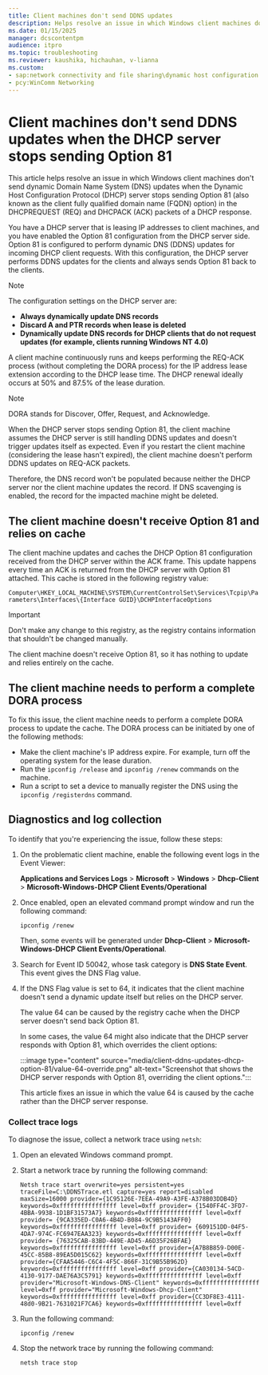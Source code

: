 ```yaml
---
title: Client machines don't send DDNS updates
description: Helps resolve an issue in which Windows client machines don't send DDNS updates when the DHCP server stops sending Option 81 in REQ-ACK packets of a DHCP response.
ms.date: 01/15/2025
manager: dcscontentpm
audience: itpro
ms.topic: troubleshooting
ms.reviewer: kaushika, hichauhan, v-lianna
ms.custom:
- sap:network connectivity and file sharing\dynamic host configuration protocol (dhcp)
- pcy:WinComm Networking
---
```

# Client machines don't send DDNS updates when the DHCP server stops sending Option 81

This article helps resolve an issue in which Windows client machines don't send dynamic Domain Name System (DNS) updates when the Dynamic Host Configuration Protocol (DHCP) server stops sending Option 81 (also known as the client fully qualified domain name (FQDN) option) in the DHCPREQUEST (REQ) and DHCPACK (ACK) packets of a DHCP response.

You have a DHCP server that is leasing IP addresses to client machines, and you have enabled the Option 81 configuration from the DHCP server side. Option 81 is configured to perform dynamic DNS (DDNS) updates for incoming DHCP client requests. With this configuration, the DHCP server performs DDNS updates for the clients and always sends Option 81 back to the clients.

> [!NOTE]
> The configuration settings on the DHCP server are:
>
> - **Always dynamically update DNS records**
> - **Discard A and PTR records when lease is deleted**
> - **Dynamically update DNS records for DHCP clients that do not request updates (for example, clients running Windows NT 4.0)**

A client machine continuously runs and keeps performing the REQ-ACK process (without completing the DORA process) for the IP address lease extension according to the DHCP lease time. The DHCP renewal ideally occurs at 50% and 87.5% of the lease duration.

> [!NOTE]
> DORA stands for Discover, Offer, Request, and Acknowledge.

When the DHCP server stops sending Option 81, the client machine assumes the DHCP server is still handling DDNS updates and doesn't trigger updates itself as expected. Even if you restart the client machine (considering the lease hasn't expired), the client machine doesn't perform DDNS updates on REQ-ACK packets.

Therefore, the DNS record won't be populated because neither the DHCP server nor the client machine updates the record. If DNS scavenging is enabled, the record for the impacted machine might be deleted.

## The client machine doesn't receive Option 81 and relies on cache

The client machine updates and caches the DHCP Option 81 configuration received from the DHCP server within the ACK frame. This update happens every time an ACK is returned from the DHCP server with Option 81 attached. This cache is stored in the following registry value:

`Computer\HKEY_LOCAL_MACHINE\SYSTEM\CurrentControlSet\Services\Tcpip\Parameters\Interfaces\{Interface GUID}\DCHPInterfaceOptions`

> [!IMPORTANT]
> Don't make any change to this registry, as the registry contains information that shouldn't be changed manually.

The client machine doesn't receive Option 81, so it has nothing to update and relies entirely on the cache.

## The client machine needs to perform a complete DORA process

To fix this issue, the client machine needs to perform a complete DORA process to update the cache. The DORA process can be initiated by one of the following methods:

- Make the client machine's IP address expire. For example, turn off the operating system for the lease duration.
- Run the `ipconfig /release` and `ipconfig /renew` commands on the machine.
- Run a script to set a device to manually register the DNS using the `ipconfig /registerdns` command.

## Diagnostics and log collection

To identify that you're experiencing the issue, follow these steps:

1. On the problematic client machine, enable the following event logs in the Event Viewer:

    **Applications and Services Logs** > **Microsoft** > **Windows** > **Dhcp-Client** > **Microsoft-Windows-DHCP Client Events/Operational**

2. Once enabled, open an elevated command prompt window and run the following command:

    ```console
    ipconfig /renew
    ```

    Then, some events will be generated under **Dhcp-Client** > **Microsoft-Windows-DHCP Client Events/Operational**.

3. Search for Event ID 50042, whose task category is **DNS State Event**. This event gives the DNS Flag value.

4. If the DNS Flag value is set to 64, it indicates that the client machine doesn't send a dynamic update itself but relies on the DHCP server.

    The value 64 can be caused by the registry cache when the DHCP server doesn't send back Option 81.

    In some cases, the value 64 might also indicate that the DHCP server responds with Option 81, which overrides the client options:

    :::image type="content" source="media/client-ddns-updates-dhcp-option-81/value-64-override.png" alt-text="Screenshot that shows the DHCP server responds with Option 81, overriding the client options.":::

    This article fixes an issue in which the value 64 is caused by the cache rather than the DHCP server response.

### Collect trace logs

To diagnose the issue, collect a network trace using `netsh`:

1. Open an elevated Windows command prompt.
2. Start a network trace by running the following command:

    ```console
    Netsh trace start overwrite=yes persistent=yes traceFile=C:\DDNSTrace.etl capture=yes report=disabled maxSize=16000 provider={1C95126E-7EEA-49A9-A3FE-A378B03DDB4D} keywords=0xffffffffffffffff level=0xff provider= {1540FF4C-3FD7-4BBA-9938-1D1BF31573A7} keywords=0xffffffffffffffff level=0xff provider= {9CA335ED-C0A6-4B4D-B084-9C9B5143AFF0} keywords=0xffffffffffffffff level=0xff provider= {609151DD-04F5-4DA7-974C-FC6947EAA323} keywords=0xffffffffffffffff level=0xff provider= {76325CAB-83BD-449E-AD45-A6D35F26BFAE} keywords=0xffffffffffffffff level=0xff provider={A7B8B859-D00E-45CC-85B8-89EA5D015C62} keywords=0xffffffffffffffff level=0xff provider={CFAA5446-C6C4-4F5C-866F-31C9B55B962D} keywords=0xffffffffffffffff level=0xff provider={CA030134-54CD-4130-9177-DAE76A3C5791} keywords=0xffffffffffffffff level=0xff provider="Microsoft-Windows-DNS-Client" keywords=0xffffffffffffffff level=0xff provider="Microsoft-Windows-Dhcp-Client" keywords=0xffffffffffffffff level=0xff provider={CC3DF8E3-4111-48d0-9B21-7631021F7CA6} keywords=0xffffffffffffffff level=0xff
    ```

3. Run the following command:

    ```console
    ipconfig /renew
    ```

4. Stop the network trace by running the following command:

    ```console
    netsh trace stop
    ```
